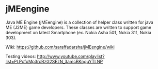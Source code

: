 jMEengine
=========

Java ME Engine (jMEengine) is a collection of helper class written for java ME (J2ME) game developers. These classes are written to support game development on latest Smartphone (ex. Nokia Asha 501, Nokia 311, Nokia 303).

Wiki: https://github.com/saraffadarsha/jMEengine/wiki

Testing videos: http://www.youtube.com/playlist?list=PLPcfoMp3rcBzG2SEzN_3amcBKnguYTLNP
